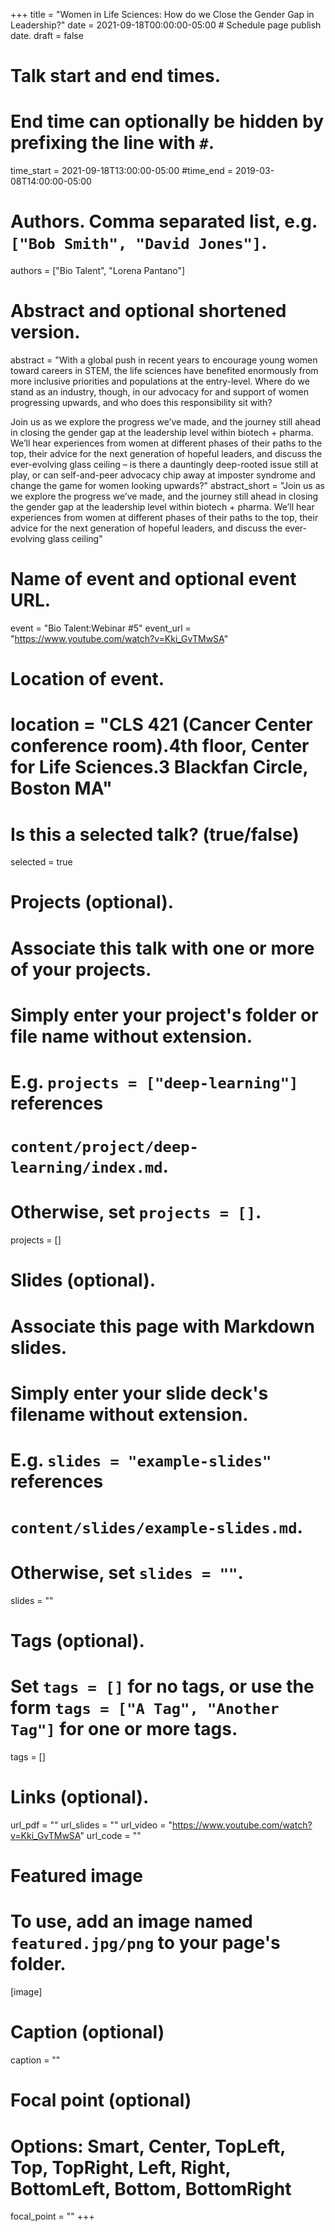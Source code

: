 +++
title = "Women in Life Sciences: How do we Close the Gender Gap in Leadership?"
date = 2021-09-18T00:00:00-05:00  # Schedule page publish date.
draft = false

# Talk start and end times.
#   End time can optionally be hidden by prefixing the line with `#`.
time_start = 2021-09-18T13:00:00-05:00
#time_end = 2019-03-08T14:00:00-05:00

# Authors. Comma separated list, e.g. `["Bob Smith", "David Jones"]`.
authors = ["Bio Talent", "Lorena Pantano"]

# Abstract and optional shortened version.
abstract = "With a global push in recent years to encourage young women toward careers in STEM, the life sciences have benefited enormously from more inclusive priorities and populations at the entry-level. Where do we stand as an industry, though, in our advocacy for and support of women progressing upwards, and who does this responsibility sit with?

Join us as we explore the progress we’ve made, and the journey still ahead in closing the gender gap at the leadership level within biotech + pharma. We’ll hear experiences from women at different phases of their paths to the top, their advice for the next generation of hopeful leaders, and discuss the ever-evolving glass ceiling – is there a dauntingly deep-rooted issue still at play, or can self-and-peer advocacy chip away at imposter syndrome and change the game for women looking upwards?"
abstract_short = "Join us as we explore the progress we’ve made, and the journey still ahead in closing the gender gap at the leadership level within biotech + pharma. We’ll hear experiences from women at different phases of their paths to the top, their advice for the next generation of hopeful leaders, and discuss the ever-evolving glass ceiling"

# Name of event and optional event URL.
event = "Bio Talent:Webinar #5"
event_url = "https://www.youtube.com/watch?v=Kki_GvTMwSA"

# Location of event.
# location = "CLS 421 (Cancer Center conference room).4th floor, Center for Life Sciences.3 Blackfan Circle, Boston MA"

# Is this a selected talk? (true/false)
selected = true

# Projects (optional).
#   Associate this talk with one or more of your projects.
#   Simply enter your project's folder or file name without extension.
#   E.g. `projects = ["deep-learning"]` references
#   `content/project/deep-learning/index.md`.
#   Otherwise, set `projects = []`.
projects = []

# Slides (optional).
#   Associate this page with Markdown slides.
#   Simply enter your slide deck's filename without extension.
#   E.g. `slides = "example-slides"` references
#   `content/slides/example-slides.md`.
#   Otherwise, set `slides = ""`.
slides = ""

# Tags (optional).
#   Set `tags = []` for no tags, or use the form `tags = ["A Tag", "Another Tag"]` for one or more tags.
tags = []

# Links (optional).
url_pdf = ""
url_slides = ""
url_video = "https://www.youtube.com/watch?v=Kki_GvTMwSA"
url_code = ""

# Featured image
# To use, add an image named `featured.jpg/png` to your page's folder.
[image]
  # Caption (optional)
  caption = ""

  # Focal point (optional)
  # Options: Smart, Center, TopLeft, Top, TopRight, Left, Right, BottomLeft, Bottom, BottomRight
  focal_point = ""
+++
